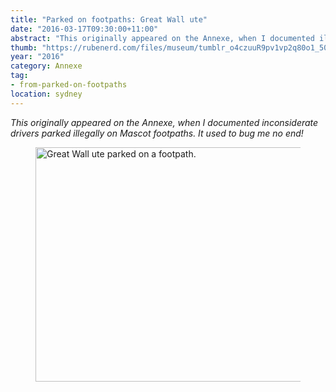 ```yaml
---
title: "Parked on footpaths: Great Wall ute"
date: "2016-03-17T09:30:00+11:00"
abstract: "This originally appeared on the Annexe, when I documented illegally parked cars."
thumb: "https://rubenerd.com/files/museum/tumblr_o4czuuR9pv1vp2q80o1_500.jpg"
year: "2016"
category: Annexe
tag:
- from-parked-on-footpaths
location: sydney
---
```

*This originally appeared on the Annexe, when I documented inconsiderate drivers parked illegally on Mascot footpaths. It used to bug me no end!*

<figure><p><img alt="Great Wall ute parked on a footpath." src="https://rubenerd.com/files/museum/tumblr_o4czuuR9pv1vp2q80o1_500.jpg" srcset="https://rubenerd.com/files/museum/tumblr_o4czuuR9pv1vp2q80o1_500.jpg 1x, https://rubenerd.com/files/museum/tumblr_o4czuuR9pv1vp2q80o1_1280.jpg 2x" style="width:500px; height:375px;" /></p></figure>


